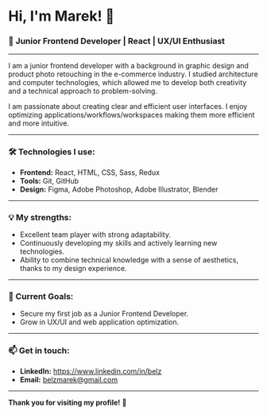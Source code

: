 # Hi, I'm Marek! 👋

### 🚀 Junior Frontend Developer | React | UX/UI Enthusiast

---

I am a junior frontend developer with a background in graphic design and product photo retouching in the e-commerce industry. I studied architecture and computer technologies, which allowed me to develop both creativity and a technical approach to problem-solving.

I am passionate about creating clear and efficient user interfaces. I enjoy optimizing applications/workflows/workspaces making them more efficient and more intuitive. 

---

### 🛠️ Technologies I use:

- **Frontend:** React, HTML, CSS, Sass, Redux
- **Tools:** Git, GitHub
- **Design:** Figma, Adobe Photoshop, Adobe Illustrator, Blender

---

### 💡 My strengths:

- Excellent team player with strong adaptability.
- Continuously developing my skills and actively learning new technologies.
- Ability to combine technical knowledge with a sense of aesthetics, thanks to my design experience.

---

### 🎯 Current Goals:

- Secure my first job as a Junior Frontend Developer.
- Grow in UX/UI and web application optimization.

---

### 📫 Get in touch:

- **LinkedIn:** https://www.linkedin.com/in/belz
- **Email:** belzmarek@gmail.com

---

**Thank you for visiting my profile!** 🙌

